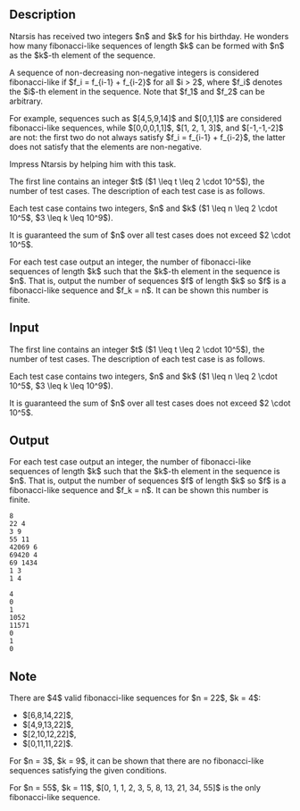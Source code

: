 ## Description

<div><p>Ntarsis has received two integers $n$ and $k$ for his birthday. He wonders how many fibonacci-like sequences of length $k$ can be formed with <span class="tex-font-style-bf">$n$ as the $k$-th element</span> of the sequence. </p><p>A sequence of <span class="tex-font-style-bf">non-decreasing non-negative</span> integers is considered fibonacci-like if $f_i = f_{i-1} + f_{i-2}$ for all $i &gt; 2$, where $f_i$ denotes the $i$-th element in the sequence. Note that $f_1$ and $f_2$ can be arbitrary.</p><p>For example, sequences such as $[4,5,9,14]$ and $[0,1,1]$ are considered fibonacci-like sequences, while $[0,0,0,1,1]$, $[1, 2, 1, 3]$, and $[-1,-1,-2]$ are not: the first two do not always satisfy $f_i = f_{i-1} + f_{i-2}$, the latter does not satisfy that the elements are non-negative.</p><p>Impress Ntarsis by helping him with this task.</p></div><div class="input-specification"><p>The first line contains an integer $t$ ($1 \leq t \leq 2 \cdot 10^5$), the number of test cases. The description of each test case is as follows.</p><p>Each test case contains two integers, $n$ and $k$ ($1 \leq n \leq 2 \cdot 10^5$, $3 \leq k \leq 10^9$).</p><p>It is guaranteed the sum of $n$ over all test cases does not exceed $2 \cdot 10^5$.</p></div><div class="output-specification"><p>For each test case output an integer, the number of fibonacci-like sequences of length $k$ such that the $k$-th element in the sequence is $n$. That is, output the number of sequences $f$ of length $k$ so $f$ is a fibonacci-like sequence and $f_k = n$. It can be shown this number is finite.</p></div>

## Input

<p>The first line contains an integer $t$ ($1 \leq t \leq 2 \cdot 10^5$), the number of test cases. The description of each test case is as follows.</p><p>Each test case contains two integers, $n$ and $k$ ($1 \leq n \leq 2 \cdot 10^5$, $3 \leq k \leq 10^9$).</p><p>It is guaranteed the sum of $n$ over all test cases does not exceed $2 \cdot 10^5$.</p>

## Output

<p>For each test case output an integer, the number of fibonacci-like sequences of length $k$ such that the $k$-th element in the sequence is $n$. That is, output the number of sequences $f$ of length $k$ so $f$ is a fibonacci-like sequence and $f_k = n$. It can be shown this number is finite.</p>





```input1|2,4,6,8
8
22 4
3 9
55 11
42069 6
69420 4
69 1434
1 3
1 4
```




```output1
4
0
1
1052
11571
0
1
0
```



## Note

<p>There are $4$ valid fibonacci-like sequences for $n = 22$, $k = 4$:</p><ul> <li> $[6,8,14,22]$, </li><li> $[4,9,13,22]$, </li><li> $[2,10,12,22]$, </li><li> $[0,11,11,22]$. </li></ul><p>For $n = 3$, $k = 9$, it can be shown that there are no fibonacci-like sequences satisfying the given conditions.</p><p>For $n = 55$, $k = 11$, $[0, 1, 1, 2, 3, 5, 8, 13, 21, 34, 55]$ is the only fibonacci-like sequence.</p>
